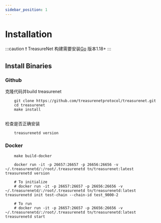 ```yaml
---
sidebar_position: 1
---
```


# Installation

:::caution
  ❗️ TreasureNet 构建需要安装[Go](https://golang.org/dl/) 版本1.18+
:::


## Install Binaries

### Github

克隆代码并build treasurenet

```shell
    git clone https://github.com/treasurenetprotocol/treasurenet.git
    cd treasurenet
    make install
    
```
检查是否正确安装

```shell
    treasurenetd version
```

### Docker

```shell
    make build-docker
```
```shell
    docker run -it -p 26657:26657 -p 26656:26656 -v ~/.treasurenetd/:/root/.treasurenetd tn/treasurenet:latest treasurenetd version
    
    # To initialize
    # docker run -it -p 26657:26657 -p 26656:26656 -v ~/.treasurenetd/:/root/.treasurenetd tn/treasurenetd:latest treasurenetd init test-chain --chain-id test_9000-2
    
    # To run
    # docker run -it -p 26657:26657 -p 26656:26656 -v ~/.treasurenetd/:/root/.treasurenetd tn/treasurenetd:latest treasurenetd start

```

